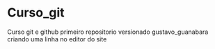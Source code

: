 # Curso_git
Curso git e github primeiro repositorio versionado gustavo_guanabara
criando uma linha no editor do site
